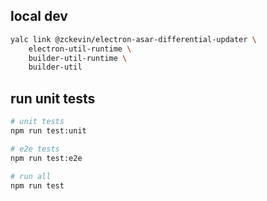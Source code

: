 ## local dev

```bash
yalc link @zckevin/electron-asar-differential-updater \
    electron-util-runtime \
    builder-util-runtime \
    builder-util
```

## run unit tests

```bash
# unit tests
npm run test:unit

# e2e tests
npm run test:e2e

# run all
npm run test
```